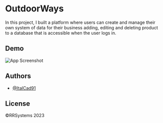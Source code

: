 # OutdoorWays

In this project, I built a platform where users can create and manage their own system of data for their business adding, editing and deleting product to a database that is accessible when the user logs in.

## Demo

![App Screenshot](./Public/images/ecommerce.gif)

## Authors

- [@ItalCad91](https://tinyurl.com/RRsystemPortfolio)

## License

©️RRSystems 2023
